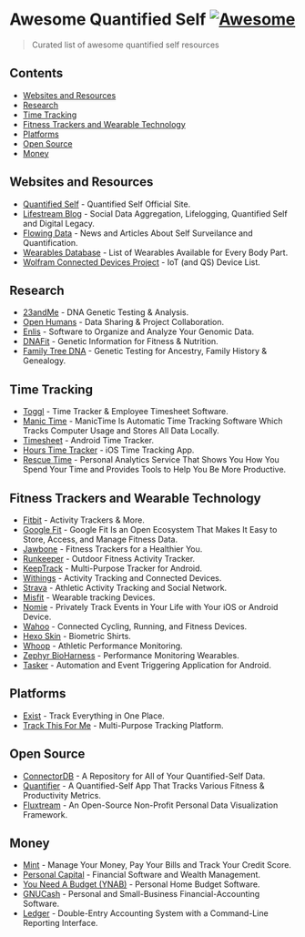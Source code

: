 # Awesome Quantified Self [![Awesome](https://cdn.rawgit.com/sindresorhus/awesome/d7305f38d29fed78fa85652e3a63e154dd8e8829/media/badge.svg)](https://github.com/sindresorhus/awesome)

> Curated list of awesome quantified self resources

## Contents

  - [Websites and Resources](#websites-and-resources)
  - [Research](#research)
  - [Time Tracking](#time-tracking)
  - [Fitness Trackers and Wearable Technology](#fitness-trackers-and-wearable-technology)
  - [Platforms](#platforms)
  - [Open Source](#open-source)
  - [Money](#money)

## Websites and Resources

- [Quantified Self](http://quantifiedself.com/) - Quantified Self Official Site.
- [Lifestream Blog](http://lifestreamblog.com/) - Social Data Aggregation, Lifelogging, Quantified Self and Digital Legacy.
- [Flowing Data](http://flowingdata.com/category/self-surveillance/) - News and Articles About Self Surveilance and Quantification.
- [Wearables Database](http://vandrico.com/wearables/) - List of Wearables Available for Every Body Part.
- [Wolfram Connected Devices Project](http://devices.wolfram.com/) - IoT (and QS) Device List.

## Research

- [23andMe](https://www.23andme.com/) - DNA Genetic Testing & Analysis.
- [Open Humans](https://www.openhumans.org/) - Data Sharing & Project Collaboration.
- [Enlis](https://www.enlis.com/personal_edition.html) - Software to Organize and Analyze Your Genomic Data.
- [DNAFit](https://www.dnafit.com/) - Genetic Information for Fitness & Nutrition.
- [Family Tree DNA](https://www.familytreedna.com/) - Genetic Testing for Ancestry, Family History & Genealogy.

## Time Tracking

- [Toggl](https://toggl.com/) - Time Tracker & Employee Timesheet Software.
- [Manic Time](http://www.manictime.com/) - ManicTime Is Automatic Time Tracking Software Which Tracks Computer Usage and Stores All Data Locally.
- [Timesheet](http://timesheet.rauscha.com/) - Android Time Tracker.
- [Hours Time Tracker](https://www.hourstimetracking.com/) - iOS Time Tracking App.
- [Rescue Time](https://www.rescuetime.com/) - Personal Analytics Service That Shows You How You Spend Your Time and Provides Tools to Help You Be More Productive.

## Fitness Trackers and Wearable Technology

- [Fitbit](www.fitbit.com) - Activity Trackers & More.
- [Google Fit](https://www.google.com/fit) - Google Fit Is an Open Ecosystem That Makes It Easy to Store, Access, and Manage Fitness Data.
- [Jawbone](https://jawbone.com/) - Fitness Trackers for a Healthier You.
- [Runkeeper](http://runkeeper.com) - Outdoor Fitness Activity Tracker.
- [KeepTrack](https://play.google.com/store/apps/details?id=com.zagalaga.keeptrack&hl=en) - Multi-Purpose Tracker for Android.
- [Withings](http://www.withings.com/) - Activity Tracking and Connected Devices.
- [Strava](https://www.strava.com/) - Athletic Activity Tracking and Social Network.
- [Misfit](https://misfit.com/) - Wearable tracking Devices.
- [Nomie](http://nomie.io/) - Privately Track Events in Your Life with Your iOS or Android Device.
- [Wahoo](http://wahoofitness.com/) - Connected Cycling, Running, and Fitness Devices.
- [Hexo Skin](http://www.hexoskin.com/) - Biometric Shirts.
- [Whoop](http://whoop.com/) - Athletic Performance Monitoring.
- [Zephyr BioHarness](https://www.zephyranywhere.com/products/bioharness-3) - Performance Monitoring Wearables.
- [Tasker](https://play.google.com/store/apps/details?id=net.dinglisch.android.taskerm&hl=en) - Automation and Event Triggering Application for Android.


## Platforms

- [Exist](https://exist.io/) - Track Everything in One Place.
- [Track This For Me](https://www.trackthisfor.me/) - Multi-Purpose Tracking Platform.

## Open Source

- [ConnectorDB](https://github.com/connectordb/connectordb) - A Repository for All of Your Quantified-Self Data.
- [Quantifier](https://github.com/tsubery/quantifier) - A Quantified-Self App That Tracks Various Fitness & Productivity Metrics.
- [Fluxtream](https://github.com/fluxtream/fluxtream-app) - An Open-Source Non-Profit Personal Data Visualization Framework.

## Money

- [Mint](www.mint.com) - Manage Your Money, Pay Your Bills and Track Your Credit Score.
- [Personal Capital](https://www.personalcapital.com/) - Financial Software and Wealth Management.
- [You Need A Budget (YNAB)](www.youneedabudget.com) - Personal Home Budget Software.
- [GNUCash](https://www.gnucash.org/) - Personal and Small-Business Financial-Accounting Software.
- [Ledger](https://github.com/ledger/ledger) - Double-Entry Accounting System with a Command-Line Reporting Interface.
